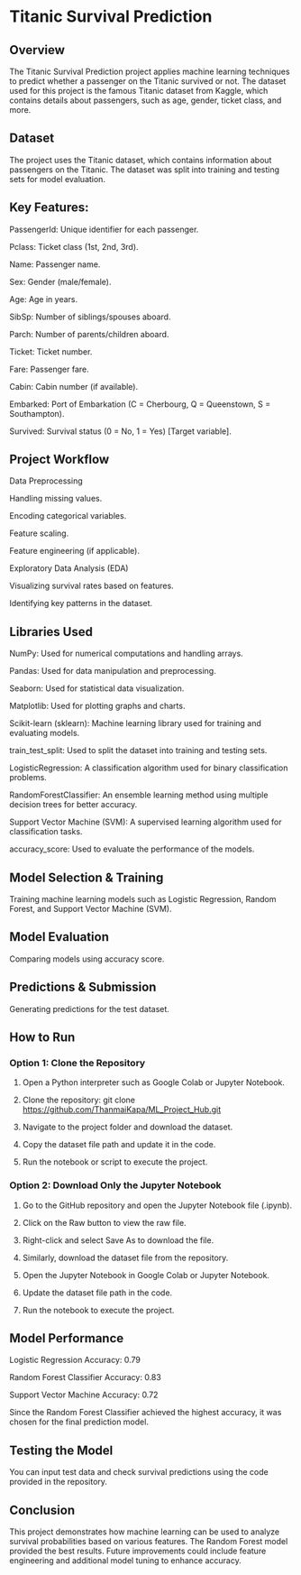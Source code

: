 # Titanic Survival Prediction

## Overview

The Titanic Survival Prediction project applies machine learning techniques to predict whether a passenger on the Titanic survived or not. The dataset used for this project is the famous Titanic dataset from Kaggle, which contains details about passengers, such as age, gender, ticket class, and more.

## Dataset

The project uses the Titanic dataset, which contains information about passengers on the Titanic. The dataset was split into training and testing sets for model evaluation.

## Key Features:

PassengerId: Unique identifier for each passenger.

Pclass: Ticket class (1st, 2nd, 3rd).

Name: Passenger name.

Sex: Gender (male/female).

Age: Age in years.

SibSp: Number of siblings/spouses aboard.

Parch: Number of parents/children aboard.

Ticket: Ticket number.

Fare: Passenger fare.

Cabin: Cabin number (if available).

Embarked: Port of Embarkation (C = Cherbourg, Q = Queenstown, S = Southampton).

Survived: Survival status (0 = No, 1 = Yes) [Target variable].

## Project Workflow

Data Preprocessing

Handling missing values.

Encoding categorical variables.

Feature scaling.

Feature engineering (if applicable).

Exploratory Data Analysis (EDA)

Visualizing survival rates based on features.

Identifying key patterns in the dataset.

## Libraries Used

NumPy: Used for numerical computations and handling arrays.

Pandas: Used for data manipulation and preprocessing.

Seaborn: Used for statistical data visualization.

Matplotlib: Used for plotting graphs and charts.

Scikit-learn (sklearn): Machine learning library used for training and evaluating models.

train_test_split: Used to split the dataset into training and testing sets.

LogisticRegression: A classification algorithm used for binary classification problems.

RandomForestClassifier: An ensemble learning method using multiple decision trees for better accuracy.

Support Vector Machine (SVM): A supervised learning algorithm used for classification tasks.

accuracy_score: Used to evaluate the performance of the models.

## Model Selection & Training

Training machine learning models such as Logistic Regression, Random Forest, and Support Vector Machine (SVM).

## Model Evaluation

Comparing models using accuracy score.

## Predictions & Submission

Generating predictions for the test dataset.

## How to Run

### Option 1: Clone the Repository

1. Open a Python interpreter such as Google Colab or Jupyter Notebook.

2. Clone the repository:
git clone https://github.com/ThanmaiKapa/ML_Project_Hub.git

3. Navigate to the project folder and download the dataset.

4. Copy the dataset file path and update it in the code.

5. Run the notebook or script to execute the project.

### Option 2: Download Only the Jupyter Notebook

1. Go to the GitHub repository and open the Jupyter Notebook file (.ipynb).

2. Click on the Raw button to view the raw file.

3. Right-click and select Save As to download the file.

4. Similarly, download the dataset file from the repository.

5. Open the Jupyter Notebook in Google Colab or Jupyter Notebook.

6. Update the dataset file path in the code.

7. Run the notebook to execute the project.

## Model Performance

Logistic Regression Accuracy: 0.79

Random Forest Classifier Accuracy: 0.83

Support Vector Machine Accuracy: 0.72

Since the Random Forest Classifier achieved the highest accuracy, it was chosen for the final prediction model.

## Testing the Model

You can input test data and check survival predictions using the code provided in the repository.

## Conclusion

This project demonstrates how machine learning can be used to analyze survival probabilities based on various features. The Random Forest model provided the best results. Future improvements could include feature engineering and additional model tuning to enhance accuracy.
